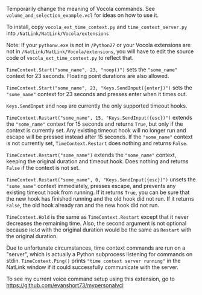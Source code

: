 Temporarily change the meaning of Vocola commands. See `volume_and_selection_example.vcl` for ideas on how to use it.

To install, copy `vocola_ext_time_context.py` and `time_context_server.py` into `/NatLink/NatLink/Vocola/extensions`

Note: If your `pythonw.exe` is not in `/Python27` or your Vocola extensions are not in `/NatLink/NatLink/Vocola/extensions`,
you will have to edit the source code of `vocola_ext_time_context.py` to reflect that.

`TimeContext.Start("some_name", 23, "noop()")` sets the `"some_name"` context for 23 seconds. Floating point durations are also allowed.

`TimeContext.Start("some_name", 23, "Keys.SendInput({enter})")` sets the `"some_name"` context for 23 seconds and presses enter when it times out.

`Keys.SendInput` and `noop` are currently the only supported timeout hooks.

`TimeContext.Restart("some_name", 15, "Keys.SendInput({esc})")` extends the `"some_name"` context for 15 seconds and returns `True`, but only if the context is currently set. Any existing timeout hook will no longer run and escape will be pressed instead after 15 seconds. If the `"some_name"` context is not currently set, `TimeContext.Restart` does nothing and returns `False`.

`TimeContext.Restart("some_name")` extends the `"some_name"` context, keeping the original duration and timeout hook. Does nothing and returns `False` if the context is not set.

`TimeContext.Restart("some_name", 0, "Keys.SendInput({esc})")` unsets the `"some_name"` context immediately, presses escape, and prevents any existing timeout hook from running. If it returns `True`, you can be sure that the new hook has finished running and the old hook did not run. If it returns `False`, the old hook already ran and the new hook did not run.

`TimeContext.Hold` is the same as `TimeContext.Restart` except that it never decreases the remaining time. Also, the second argument is not optional because `Hold` with the original duration would be the same as `Restart` with the original duration.

Due to unfortunate circumstances, time context commands are run on a "server", which is actually a Python subprocess listening for commands on stdin. `TimeContext.Ping()` prints `"time context server running"` in the NatLink window if it could successfully communicate with the server.

To see my current voice command setup using this extension, go to https://github.com/evanshort73/mypersonalvcl
